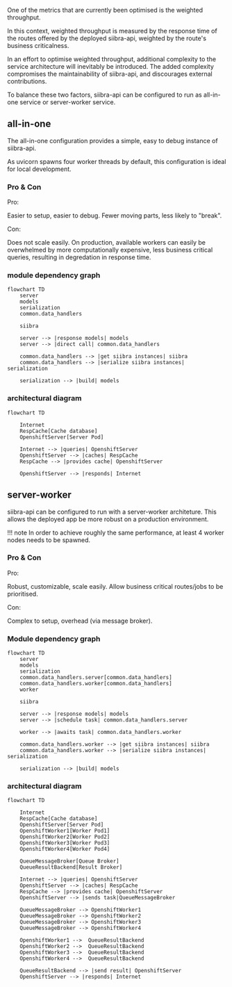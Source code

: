 One of the metrics that are currently been optimised is the weighted throughput.

In this context, weighted throughput is measured by the response time of the routes offered by the deployed siibra-api, weighted by the route's business criticalness. 

In an effort to optimise weighted throughput, additional complexity to the service architecture will inevitably be introduced. The added complexity compromises the maintainability of siibra-api, and discourages external contributions.

To balance these two factors, siibra-api can be configured to run as all-in-one service or server-worker service.

## all-in-one

The all-in-one configuration provides a simple, easy to debug instance of siibra-api. 

As uvicorn spawns four worker threads by default, this configuration is ideal for local development.

### Pro & Con

Pro:

Easier to setup, easier to debug. Fewer moving parts, less likely to "break".

Con:

Does not scale easily. On production, available workers can easily be overwhelmed by more computationally expensive, less business critical queries, resulting in degredation in response time.

### module dependency graph

```mermaid
flowchart TD
	server
	models
	serialization
	common.data_handlers

	siibra

	server --> |response models| models
	server --> |direct call| common.data_handlers

	common.data_handlers --> |get siibra instances| siibra
	common.data_handlers --> |serialize siibra instances| serialization

	serialization --> |build| models
```

### architectural diagram

```mermaid
flowchart TD

    Internet
    RespCache[Cache database]
    OpenshiftServer[Server Pod]

    Internet --> |queries| OpenshiftServer
    OpenshiftServer --> |caches| RespCache
    RespCache --> |provides cache| OpenshiftServer

    OpenshiftServer --> |responds| Internet
```

## server-worker

siibra-api can be configured to run with a server-worker architeture. This allows the deployed app be more robust on a production environment.

!!! note
    In order to achieve roughly the same performance, at least 4 worker nodes needs to be spawned.

### Pro & Con

Pro:

Robust, customizable, scale easily. Allow business critical routes/jobs to be prioritised.

Con:

Complex to setup, overhead (via message broker).


### Module dependency graph

```mermaid
flowchart TD
	server
	models
	serialization
	common.data_handlers.server[common.data_handlers]
	common.data_handlers.worker[common.data_handlers]
	worker

	siibra

	server --> |response models| models
	server --> |schedule task| common.data_handlers.server

	worker --> |awaits task| common.data_handlers.worker

	common.data_handlers.worker --> |get siibra instances| siibra
	common.data_handlers.worker --> |serialize siibra instances| serialization

	serialization --> |build| models
```

### architectural diagram

```mermaid
flowchart TD

    Internet
    RespCache[Cache database]
    OpenshiftServer[Server Pod]
    OpenshiftWorker1[Worker Pod1]
    OpenshiftWorker2[Worker Pod2]
    OpenshiftWorker3[Worker Pod3]
    OpenshiftWorker4[Worker Pod4]

    QueueMessageBroker[Queue Broker]
    QueueResultBackend[Result Broker]

    Internet --> |queries| OpenshiftServer
    OpenshiftServer --> |caches| RespCache
    RespCache --> |provides cache| OpenshiftServer
    OpenshiftServer --> |sends task|QueueMessageBroker
    
    QueueMessageBroker --> OpenshiftWorker1
    QueueMessageBroker --> OpenshiftWorker2
    QueueMessageBroker --> OpenshiftWorker3
    QueueMessageBroker --> OpenshiftWorker4

    OpenshiftWorker1 -->  QueueResultBackend
    OpenshiftWorker2 -->  QueueResultBackend
    OpenshiftWorker3 -->  QueueResultBackend
    OpenshiftWorker4 -->  QueueResultBackend

    QueueResultBackend --> |send result| OpenshiftServer
    OpenshiftServer --> |responds| Internet
```
